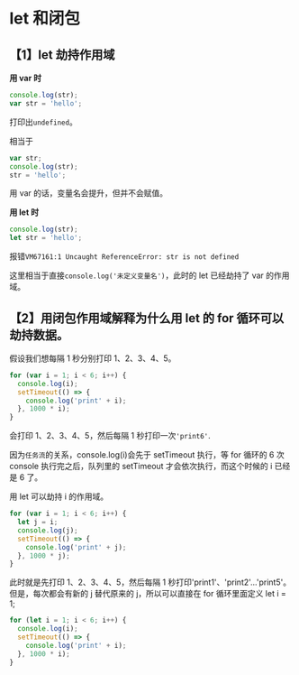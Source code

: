 # let 和闭包

## 【1】let 劫持作用域

**用 var 时**

```js
console.log(str);
var str = 'hello';
```

打印出`undefined`。

相当于

```js
var str;
console.log(str);
str = 'hello';
```

用 var 的话，变量名会提升，但并不会赋值。

**用 let 时**

```js
console.log(str);
let str = 'hello';
```

报错`VM67161:1 Uncaught ReferenceError: str is not defined`

这里相当于直接`console.log('未定义变量名')`，此时的 let 已经劫持了 var 的作用域。

## 【2】用闭包作用域解释为什么用 let 的 for 循环可以劫持数据。

假设我们想每隔 1 秒分别打印 1、2、3、4、5。

```js
for (var i = 1; i < 6; i++) {
  console.log(i);
  setTimeout(() => {
    console.log('print' + i);
  }, 1000 * i);
}
```

会打印 1、2、3、4、5，然后每隔 1 秒打印一次`'print6'`.

因为`任务流`的关系，console.log(i)会先于 setTimeout 执行，等 for 循环的 6 次 console 执行完之后，队列里的 setTimeout 才会依次执行，而这个时候的 i 已经是 6 了。

用 let 可以劫持 i 的作用域。

```js
for (var i = 1; i < 6; i++) {
  let j = i;
  console.log(j);
  setTimeout(() => {
    console.log('print' + j);
  }, 1000 * j);
}
```

此时就是先打印 1、2、3、4、5，然后每隔 1 秒打印'print1'、'print2'...'print5'。但是，每次都会有新的 j 替代原来的 j，所以可以直接在 for 循环里面定义 let i = 1;

```js
for (let i = 1; i < 6; i++) {
  console.log(i);
  setTimeout(() => {
    console.log('print' + i);
  }, 1000 * i);
}
```
